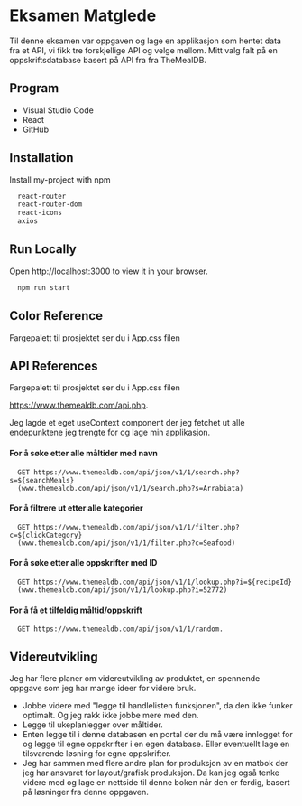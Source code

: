 # Eksamen Matglede

Til denne eksamen var oppgaven og lage en applikasjon som hentet data fra et API, vi fikk tre forskjellige API og velge mellom. Mitt valg falt på en oppskriftsdatabase basert på API fra fra TheMealDB.

## Program

- Visual Studio Code
- React
- GitHub

## Installation

Install my-project with npm

```bash
  react-router
  react-router-dom
  react-icons
  axios
```

## Run Locally

Open http://localhost:3000 to view it in your browser.

```bash
  npm run start
```

## Color Reference

Fargepalett til prosjektet ser du i App.css filen



## API References

Fargepalett til prosjektet ser du i App.css filen

https://www.themealdb.com/api.php.

Jeg lagde et eget useContext component der jeg fetchet ut alle endepunktene jeg trengte for og lage min applikasjon.

#### For å søke etter alle måltider med navn

```http
  GET https://www.themealdb.com/api/json/v1/1/search.php?s=${searchMeals}
  (www.themealdb.com/api/json/v1/1/search.php?s=Arrabiata)
```

#### For å filtrere ut etter alle kategorier

```http
  GET https://www.themealdb.com/api/json/v1/1/filter.php?c=${clickCategory}
  (www.themealdb.com/api/json/v1/1/filter.php?c=Seafood)
```

#### For å søke etter alle oppskrifter med ID

```http
  GET https://www.themealdb.com/api/json/v1/1/lookup.php?i=${recipeId}
  (www.themealdb.com/api/json/v1/1/lookup.php?i=52772)
```

#### For å få et tilfeldig måltid/oppskrift

```http
  GET https://www.themealdb.com/api/json/v1/1/random.
```


## Videreutvikling

Jeg har flere planer om videreutvikling av produktet, en spennende oppgave som jeg har mange ideer for videre bruk.

- Jobbe videre med "legge til handlelisten funksjonen", da den ikke funker optimalt.
  Og jeg rakk ikke jobbe mere med den.
- Legge til ukeplanlegger over måltider.
- Enten legge til i denne databasen en portal der du må være innlogget for og legge til egne oppskrifter i en egen database.
  Eller eventuellt lage en tilsvarende løsning for egne oppskrifter.
- Jeg har sammen med flere andre plan for produksjon av en matbok der jeg har ansvaret for layout/grafisk produksjon. Da kan jeg også tenke videre med og lage en nettside til denne boken når den er ferdig, basert på løsninger fra denne oppgaven.
